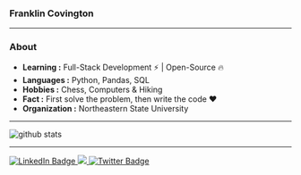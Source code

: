 ### Franklin Covington 
---------------------------------------------------------------------------------------------------------------------------------------------------------------------------------
### About

-  **Learning :** Full-Stack Development :zap: | Open-Source :fire:	
-  **Languages :** Python, Pandas, SQL
-  **Hobbies :** Chess, Computers & Hiking 
-  **Fact :** First solve the problem, then write the code :heart: 
-  **Organization :** Northeastern State University

---------------------------------------------------------------------------------------------------------------------------------------------------------------------------------

![github stats](https://github-readme-stats.vercel.app/api?username=FrankieBoyC&show_icons=true)

---------------------------------------------------------------------------------------------------------------------------------------------------------------------------------
<div id="badges">
  <a href="https://www.linkedin.com/in/franklintcovington/">
    <img src="https://img.shields.io/badge/LinkedIn-blue?style=for-the-badge&logo=linkedin&logoColor=white" alt="LinkedIn Badge"/>
  </a>
  <a href="[![Gmail Badge](https://img.shields.io/badge/-franklintcovington@gmail.com-c14438?style=flat-square&logo=Gmail&logoColor=white&link=mailto:franklintcovington@gmail.com)](mailto:franklintcovington@gmail.com)">
    <img src="https://badges.peiyuan.ch/leetcode/{username}/name"/>
  </a>
  <a href="your-twitter-URL">
    <img src="https://img.shields.io/badge/Twitter-blue?style=for-the-badge&logo=twitter&logoColor=white" alt="Twitter Badge"/>
  </a>
</div>

